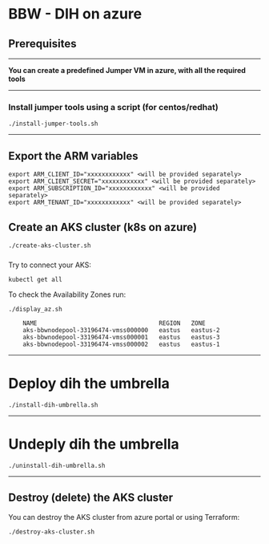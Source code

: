 # BBW - DIH on azure

## Prerequisites
---------------
**You can create a predefined Jumper VM in azure, with all the required tools**

---------------
### Install jumper tools using a script (for centos/redhat)
```
./install-jumper-tools.sh
```
----------
## Export the ARM variables
```
export ARM_CLIENT_ID="xxxxxxxxxxxx" <will be provided separately>
export ARM_CLIENT_SECRET="xxxxxxxxxxxx" <will be provided separately>
export ARM_SUBSCRIPTION_ID="xxxxxxxxxxxx" <will be provided separately>
export ARM_TENANT_ID="xxxxxxxxxxxx" <will be provided separately>
```

## Create an AKS cluster (k8s on azure)

```
./create-aks-cluster.sh
```
###
Try to connect your AKS:
```
kubectl get all
```
To check the Availability Zones run:
```
./display_az.sh
```
```
    NAME                                  REGION   ZONE
    aks-bbwnodepool-33196474-vmss000000   eastus   eastus-2
    aks-bbwnodepool-33196474-vmss000001   eastus   eastus-3
    aks-bbwnodepool-33196474-vmss000002   eastus   eastus-1
```

---------------------------------------

# Deploy dih the umbrella

```
./install-dih-umbrella.sh
```

------------
# Undeply dih the umbrella
```
./uninstall-dih-umbrella.sh
```
-----------
## Destroy (delete) the AKS cluster
You can destroy the AKS cluster from azure portal or using Terraform:
```
./destroy-aks-cluster.sh
```

